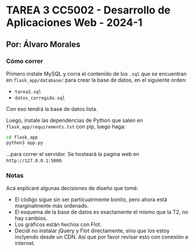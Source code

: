 # TAREA 3 CC5002 - Desarrollo de Aplicaciones Web - 2024-1

## Por: Álvaro Morales

### Cómo correr

Primero instale MySQL y corra el contenido de los `.sql` que se encuentran en `flask_app/database/` para crear la base de datos, en el siguiente orden:

- `tarea2.sql`
- `datos_corregido.sql`

Con eso tendrá la base de datos lista.

Luego, instale las dependencias de Python que salen en `flask_app/requirements.txt` con pip, luego haga:

```bash
cd flask_app
python3 app.py
```

...para correr el servidor. Se hosteará la pagina web en `http://127.0.0.1:5000`.

### Notas

Acá explicaré algunas decisiones de diseño que tomé:

- El código sigue sin ser particualrmente bonito, pero ahora está marginalmente más ordenado.
- El esquema de la base de datos es exactamente el mismo que la T2, no hay cambios.
- Los gráficos están hechos con Flot.
- Decidí no instalar jQuery y Flot directamente, sino que los estoy inclyendo desde un CDN. Así que por favor revisar esto con conexión a internet.
  